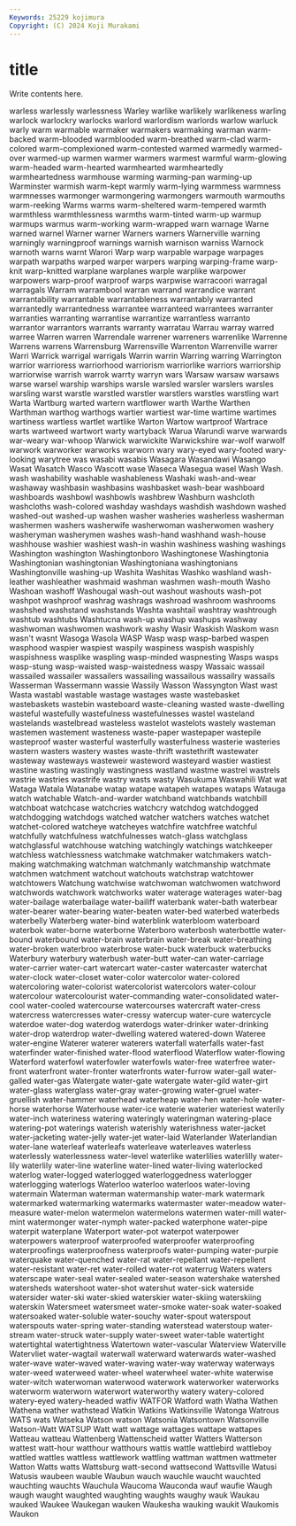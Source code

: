 ```yaml
---
Keywords: 25229 kojimura
Copyright: (C) 2024 Koji Murakami
---
```


# title

Write contents here.




warless warlessly warlessness Warley warlike warlikely warlikeness warling warlock warlockry
warlocks warlord warlordism warlords warlow warluck warly warm warmable warmaker
warmakers warmaking warman warm-backed warm-blooded warmblooded warm-breathed warm-clad warm-colored warm-complexioned
warm-contested warmed warmedly warmed-over warmed-up warmen warmer warmers warmest warmful
warm-glowing warm-headed warm-hearted warmhearted warmheartedly warmheartedness warmhouse warming warming-pan warming-up
Warminster warmish warm-kept warmly warm-lying warmmess warmness warmnesses warmonger warmongering
warmongers warmouth warmouths warm-reeking Warms warms warm-sheltered warm-tempered warmth warmthless
warmthlessness warmths warm-tinted warm-up warmup warmups warmus warm-working warm-wrapped warn
warnage Warne warned warnel Warner warner Warners warners Warnerville warning
warningly warningproof warnings warnish warnison warniss Warnock warnoth warns warnt
Warori Warp warp warpable warpage warpages warpath warpaths warped warper
warpers warping warping-frame warp-knit warp-knitted warplane warplanes warple warplike warpower
warpowers warp-proof warproof warps warpwise warracoori warragal warragals Warram warrambool
warran warrand warrandice warrant warrantability warrantable warrantableness warrantably warranted warrantedly
warrantedness warrantee warranteed warrantees warranter warranties warranting warrantise warrantize warrantless
warranto warrantor warrantors warrants warranty warratau Warrau warray warred warree
Warren warren Warrendale warrener warreners warrenlike Warrenne Warrens warrens Warrensburg
Warrensville Warrenton Warrenville warrer Warri Warrick warrigal warrigals Warrin warrin
Warring warring Warrington warrior warrioress warriorhood warriorism warriorlike warriors warriorship
warriorwise warrish warrok warrty warryn wars Warsaw warsaw warsaws warse
warsel warship warships warsle warsled warsler warslers warsles warsling warst
warstle warstled warstler warstlers warstles warstling wart Warta Wartburg warted
wartern wartflower warth Warthe Warthen Warthman warthog warthogs wartier wartiest
war-time wartime wartimes wartiness wartless wartlet wartlike Warton Wartow wartproof
Wartrace warts wartweed wartwort warty wartyback Warua Warundi warve warwards
war-weary war-whoop Warwick warwickite Warwickshire war-wolf warwolf warwork warworker warworks
warworn wary wary-eyed wary-footed wary-looking warytree was wasabi wasabis Wasagara
Wasandawi Wasango Wasat Wasatch Wasco Wascott wase Waseca Wasegua wasel
Wash Wash. wash washability washable washableness Washaki wash-and-wear washaway washbasin
washbasins washbasket wash-bear washboard washboards washbowl washbowls washbrew Washburn washcloth
washcloths wash-colored washday washdays washdish washdown washed washed-out washed-up washen
washer washeries washerless washerman washermen washers washerwife washerwoman washerwomen washery
washeryman washerymen washes wash-hand washhand wash-house washhouse washier washiest wash-in
washin washiness washing washings Washington washington Washingtonboro Washingtonese Washingtonia Washingtonian
washingtonian Washingtoniana washingtonians Washingtonville washing-up Washita Washitas Washko washland wash-leather
washleather washmaid washman washmen wash-mouth Washo Washoan washoff Washougal wash-out
washout washouts wash-pot washpot washproof washrag washrags washroad washroom washrooms
washshed washstand washstands Washta washtail washtray washtrough washtub washtubs Washtucna
wash-up washup washups washway washwoman washwomen washwork washy Wasir Waskish
Waskom wasn wasn't wasnt Wasoga Wasola WASP Wasp wasp wasp-barbed
waspen wasphood waspier waspiest waspily waspiness waspish waspishly waspishness wasplike
waspling wasp-minded waspnesting Wasps wasps wasp-stung wasp-waisted wasp-waistedness waspy Wassaic
wassail wassailed wassailer wassailers wassailing wassailous wassailry wassails Wasserman Wassermann
wassie Wassily Wasson Wassyngton Wast wast Wasta wastabl wastable wastage
wastages waste wastebasket wastebaskets wastebin wasteboard waste-cleaning wasted waste-dwelling wasteful
wastefully wastefulness wastefulnesses wastel wasteland wastelands wastelbread wasteless wastelot wastelots
wastely wasteman wastemen wastement wasteness waste-paper wastepaper wastepile wasteproof waster
wasterful wasterfully wasterfulness wasterie wasteries wastern wasters wastery wastes waste-thrift
wastethrift wastewater wasteway wasteways wasteweir wasteword wasteyard wastier wastiest wastine
wasting wastingly wastingness wastland wastme wastrel wastrels wastrie wastries wastrife
wastry wasts wasty Wasukuma Waswahili Wat wat Wataga Watala Watanabe
watap watape watapeh watapes wataps Watauga watch watchable Watch-and-warder watchband
watchbands watchbill watchboat watchcase watchcries watchcry watchdog watchdogged watchdogging watchdogs
watched watcher watchers watches watchet watchet-colored watcheye watcheyes watchfire watchfree
watchful watchfully watchfulness watchfulnesses watch-glass watchglass watchglassful watchhouse watching watchingly
watchings watchkeeper watchless watchlessness watchmake watchmaker watchmakers watch-making watchmaking watchman
watchmanly watchmanship watchmate watchmen watchment watchout watchouts watchstrap watchtower watchtowers
Watchung watchwise watchwoman watchwomen watchword watchwords watchwork watchworks water waterage
waterages water-bag water-bailage waterbailage water-bailiff waterbank water-bath waterbear water-bearer water-bearing
water-beaten water-bed waterbed waterbeds waterbelly Waterberg water-bind waterblink waterbloom waterboard
waterbok water-borne waterborne Waterboro waterbosh waterbottle water-bound waterbound water-brain waterbrain
water-break water-breathing water-broken waterbroo waterbrose water-buck waterbuck waterbucks Waterbury waterbury
waterbush water-butt water-can water-carriage water-carrier water-cart watercart water-caster watercaster waterchat
water-clock water-closet water-color watercolor water-colored watercoloring water-colorist watercolorist watercolors water-colour
watercolour watercolourist water-commanding water-consolidated water-cool water-cooled watercourse watercourses watercraft water-cress
watercress watercresses water-cressy watercup water-cure watercycle waterdoe water-dog waterdog waterdogs
water-drinker water-drinking water-drop waterdrop water-dwelling watered watered-down Wateree water-engine Waterer
waterer waterers waterfall waterfalls water-fast waterfinder water-finished water-flood waterflood Waterflow
water-flowing Waterford waterfowl waterfowler waterfowls water-free waterfree water-front waterfront water-fronter
waterfronts water-furrow water-gall water-galled water-gas Watergate water-gate watergate water-gild water-girt
water-glass waterglass water-gray water-growing water-gruel water-gruellish water-hammer waterhead waterheap water-hen
water-hole water-horse waterhorse Waterhouse water-ice waterie waterier wateriest waterily water-inch
wateriness watering wateringly wateringman watering-place watering-pot waterings waterish waterishly waterishness
water-jacket water-jacketing water-jelly water-jet water-laid Waterlander Waterlandian water-lane waterleaf waterleafs
waterleave waterleaves waterless waterlessly waterlessness water-level waterlike waterlilies waterlilly water-lily
waterlily water-line waterline water-lined water-living waterlocked waterlog water-logged waterlogged waterloggedness
waterlogger waterlogging waterlogs Waterloo waterloo waterloos water-loving watermain Waterman waterman
watermanship water-mark watermark watermarked watermarking watermarks watermaster water-meadow water-measure water-melon
watermelon watermelons watermen water-mill water-mint watermonger water-nymph water-packed waterphone water-pipe
waterpit waterplane Waterport water-pot waterpot waterpower waterpowers waterproof waterproofed waterproofer
waterproofing waterproofings waterproofness waterproofs water-pumping water-purpie waterquake water-quenched water-rat water-repellant
water-repellent water-resistant water-ret water-rolled water-rot waterrug Waters waters waterscape water-seal
water-sealed water-season watershake watershed watersheds watershoot water-shot watershut water-sick waterside
watersider water-ski water-skied waterskier water-skiing waterskiing waterskin Watersmeet watersmeet water-smoke
water-soak water-soaked watersoaked water-soluble water-souchy water-spout waterspout waterspouts water-spring water-standing
waterstead waterstoup water-stream water-struck water-supply water-sweet water-table watertight watertightal watertightness
Watertown water-vascular Waterview Waterville Watervliet water-wagtail waterwall waterward waterwards water-washed
water-wave water-waved water-waving water-way waterway waterways water-weed waterweed water-wheel waterwheel
water-white waterwise water-witch waterwoman waterwood waterwork waterworker waterworks waterworm waterworn
waterwort waterworthy watery watery-colored watery-eyed watery-headed watfiv WATFOR Watford wath
Watha Wathen Wathena wather wathstead Watkin Watkins Watkinsville Watonga Watrous
WATS wats Watseka Watson watson Watsonia Watsontown Watsonville Watson-Watt WATSUP
Watt watt wattage wattages wattape wattapes Watteau watteau Wattenberg Wattenscheid
watter Watters Watterson wattest watt-hour watthour watthours wattis wattle wattlebird
wattleboy wattled wattles wattless wattlework wattling wattman wattmen wattmeter Watton
Watts watts Wattsburg watt-second wattsecond Wattsville Watusi Watusis waubeen wauble
Waubun wauch wauchle waucht wauchted wauchting wauchts Wauchula Waucoma Wauconda
wauf waufie Waugh waugh waught waughted waughting waughts waughy wauk
Waukau wauked Waukee Waukegan wauken Waukesha wauking waukit Waukomis Waukon
